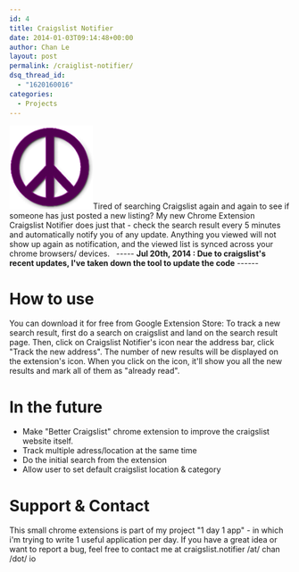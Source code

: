 ```yaml
---
id: 4
title: Craigslist Notifier
date: 2014-01-03T09:14:48+00:00
author: Chan Le
layout: post
permalink: /craiglist-notifier/
dsq_thread_id:
  - "1620160016"
categories:
  - Projects
---
```

[![](/uploads/craigslist_logo-150x150.png)](/uploads/craigslist_logo.png)Tired of searching Craigslist again and again to see if someone has just posted a new listing? My new Chrome Extension Craigslist Notifier does just that - check the search result every 5 minutes and automatically notify you of any update. Anything you viewed will not show up again as notification, and the viewed list is synced across your chrome browsers/ devices.   ----- **Jul 20th, 2014 : Due to craigslist's recent updates, I've taken down the tool to update the code** ------

# How to use

You can download it for free from Google Extension Store: To track a new search result, first do a search on craigslist and land on the search result page. Then, click on Craigslist Notifier's icon near the address bar, click "Track the new address". The number of new results will be displayed on the extension's icon. When you click on the icon, it'll show you all the new results and mark all of them as "already read".

# In the future

*   Make "Better Craigslist" chrome extension to improve the craigslist website itself.
*   Track multiple adress/location at the same time
*   Do the initial search from the extension
*   Allow user to set default craigslist location & category

# Support & Contact

This small chrome extensions is part of my project "1 day 1 app" - in which i'm trying to write 1 useful application per day. If you have a great idea or want to report a bug, feel free to contact me at craigslist.notifier /at/ chan /dot/ io
